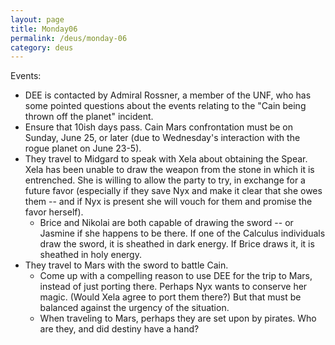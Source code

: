 ```yaml
---
layout: page
title: Monday06
permalink: /deus/monday-06
category: deus
---
```

Events:
* DEE is contacted by Admiral Rossner, a member of the UNF, who has some pointed questions about the events relating to the &quot;Cain being thrown off the planet&quot; incident.
* Ensure that 10ish days pass. Cain Mars confrontation must be on Sunday, June 25, or later (due to Wednesday's interaction with the rogue planet on June 23-5).
* They travel to Midgard to speak with Xela about obtaining the Spear. Xela has been unable to draw the weapon from the stone in which it is entrenched. She is willing to allow the party to try, in exchange for a future favor (especially if they save Nyx and make it clear that she owes them -- and if Nyx is present she will vouch for them and promise the favor herself).
    * Brice and Nikolai are both capable of drawing the sword -- or Jasmine if she happens to be there. If one of the Calculus individuals draw the sword, it is sheathed in dark energy. If Brice draws it, it is sheathed in holy energy.
* They travel to Mars with the sword to battle Cain.
    * Come up with a compelling reason to use DEE for the trip to Mars, instead of just porting there. Perhaps Nyx wants to conserve her magic. (Would Xela agree to port them there?) But that must be balanced against the urgency of the situation.
    * When traveling to Mars, perhaps they are set upon by pirates. Who are they, and did destiny have a hand?
